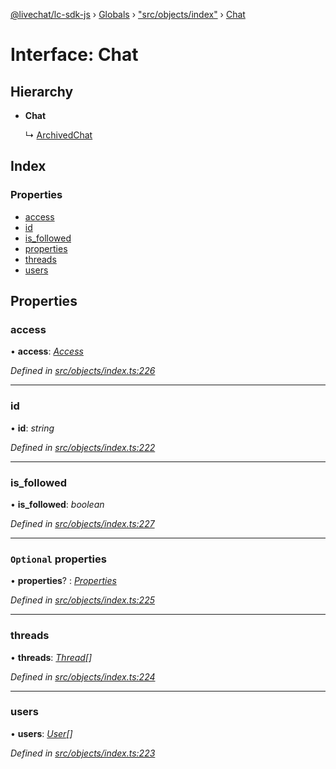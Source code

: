 [@livechat/lc-sdk-js](../README.md) › [Globals](../globals.md) › ["src/objects/index"](../modules/_src_objects_index_.md) › [Chat](_src_objects_index_.chat.md)

# Interface: Chat

## Hierarchy

* **Chat**

  ↳ [ArchivedChat](_src_objects_index_.archivedchat.md)

## Index

### Properties

* [access](_src_objects_index_.chat.md#access)
* [id](_src_objects_index_.chat.md#id)
* [is_followed](_src_objects_index_.chat.md#is_followed)
* [properties](_src_objects_index_.chat.md#optional-properties)
* [threads](_src_objects_index_.chat.md#threads)
* [users](_src_objects_index_.chat.md#users)

## Properties

###  access

• **access**: *[Access](_src_objects_index_.access.md)*

*Defined in [src/objects/index.ts:226](https://github.com/livechat/lc-sdk-js/blob/04572ce/src/objects/index.ts#L226)*

___

###  id

• **id**: *string*

*Defined in [src/objects/index.ts:222](https://github.com/livechat/lc-sdk-js/blob/04572ce/src/objects/index.ts#L222)*

___

###  is_followed

• **is_followed**: *boolean*

*Defined in [src/objects/index.ts:227](https://github.com/livechat/lc-sdk-js/blob/04572ce/src/objects/index.ts#L227)*

___

### `Optional` properties

• **properties**? : *[Properties](_src_objects_index_.properties.md)*

*Defined in [src/objects/index.ts:225](https://github.com/livechat/lc-sdk-js/blob/04572ce/src/objects/index.ts#L225)*

___

###  threads

• **threads**: *[Thread](_src_objects_index_.thread.md)[]*

*Defined in [src/objects/index.ts:224](https://github.com/livechat/lc-sdk-js/blob/04572ce/src/objects/index.ts#L224)*

___

###  users

• **users**: *[User](../modules/_src_objects_index_.md#user)[]*

*Defined in [src/objects/index.ts:223](https://github.com/livechat/lc-sdk-js/blob/04572ce/src/objects/index.ts#L223)*
